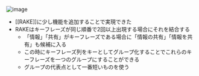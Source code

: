 
![image](https://gyazo.com/269f39d7252e62abbc6c3a2d1d73581c/thumb/1000)
- [[RAKE]]に少し機能を追加することで実現できた
- RAKEはキーフレーズが同じ順番で2回以上出現する場合にそれを結合する
    - 「情報」「共有」がキーフレーズである場合に「情報の共有」「情報を共有」も候補に入る
    - この時にキーフレーズ列をキーとしてグループ化することでこれらのキーフレーズを一つのグループにすることができる
    - グループの代表点として一番短いものを使う
